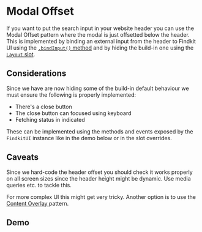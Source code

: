 # Modal Offset

If you want to put the search input in your website header you can use the
Modal Offset pattern where the modal is just offsetted below the header.
This is implemented by binding an external input from the header to Findkit UI
using the [`.bindInput()` method](/ui/api/#bindInput) and by hiding the build-in
one using the [`Layout` slot](/ui/slot-overrides/slots#layout).

## Considerations

Since we have are now hiding some of the build-in default behaviour we must
ensure the following is properly implemented:

- There's a close button
- The close button can focused using keyboard
- Fetching status in indicated

These can be implemented using the methods and events exposed by the `FindkitUI`
instance like in the demo below or in the slot overrides.

## Caveats

Since we hard-code the header offset you should check it works properly on all
screen sizes since the header height might be dynamic. Use media queries
etc. to tackle this.

For more complex UI this might get very tricky. Another option is to use the
[Content Overlay ](content-overlay) pattern.

## Demo

<Codesandbox example="modal-offset" />
